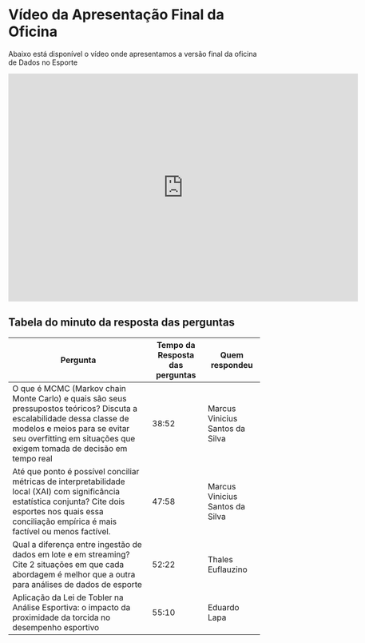 # Vídeo da Apresentação Final da Oficina

Abaixo está disponível o vídeo onde apresentamos a versão final da oficina de Dados no Esporte

<iframe width="700" height="456" src="https://www.youtube.com/embed/oCOjrintw04" title="Apresentação Final Oficina LAMFO" frameborder="0" allow="accelerometer; autoplay; clipboard-write; encrypted-media; gyroscope; picture-in-picture; web-share" referrerpolicy="strict-origin-when-cross-origin" allowfullscreen></iframe>

## Tabela do minuto da resposta das perguntas

| Pergunta | Tempo da Resposta das perguntas | Quem respondeu |
|---|---|---|
| O que é MCMC (Markov chain Monte Carlo) e quais são seus pressupostos teóricos? Discuta a escalabilidade dessa classe de modelos e meios para se evitar seu overfitting em situações que exigem tomada de decisão em tempo real | 38:52 | Marcus Vinicius Santos da Silva |
| Até que ponto é possível conciliar métricas de interpretabilidade local (XAI) com significância estatística conjunta? Cite dois esportes nos quais essa conciliação empírica é mais factível ou menos factível. | 47:58 | Marcus Vinicius Santos da Silva |
| Qual a diferença entre ingestão de dados em lote e em streaming? Cite 2 situações em que cada abordagem é melhor que a outra para análises de dados de esporte | 52:22 | Thales Euflauzino |
| Aplicação da Lei de Tobler na Análise Esportiva: o impacto da proximidade da torcida no desempenho esportivo | 55:10 | Eduardo Lapa |